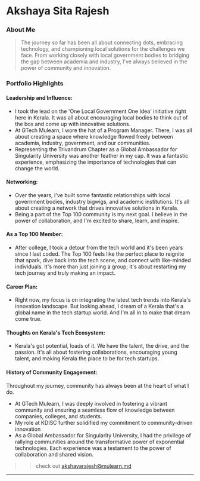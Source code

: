# Akshaya Sita Rajesh 

### About Me

> The journey so far has been all about connecting dots, embracing technology, and championing local solutions for the challenges we face. 
From working closely with local government bodies to bridging the gap between academia and industry, I've always believed in the power of community and innovation.


### Portfolio Highlights



#### Leadership and Influence:

- I took the lead on the 'One Local Government One Idea' initiative right here in Kerala. It was all about encouraging local bodies to think out of the box and come up with innovative solutions.
- At GTech Mulearn, I wore the hat of a Program Manager. There, I was all about creating a space where knowledge flowed freely between academia, industry, government, and our communities.
- Representing the Trivandrum Chapter as a Global Ambassador for Singularity University was another feather in my cap. It was a fantastic experience, emphasizing the importance of technologies that can change the world.

#### Networking: 

- Over the years, I've built some fantastic relationships with local government bodies, industry bigwigs, and academic institutions. It's all about creating a network that drives innovative solutions in Kerala.
- Being a part of the Top 100 community is my next goal. I believe in the power of collaboration, and I'm excited to share, learn, and inspire.

#### As a Top 100 Member:

- After college, I took a detour from the tech world and it's been years since I last coded. 
The Top 100 feels like the perfect place to reignite that spark, dive back into the tech scene, and connect with like-minded individuals. 
It's more than just joining a group; it's about restarting my tech journey and truly making an impact.

#### Career Plan: 

- Right now, my focus is on integrating the latest tech trends into Kerala's innovation landscape. 
But looking ahead, I dream of a Kerala that's a global name in the tech startup world. And I'm all in to make that dream come true.

#### Thoughts on Kerala's Tech Ecosystem: 

- Kerala's got potential, loads of it. We have the talent, the drive, and the passion. 
It's all about fostering collaborations, encouraging young talent, and making Kerala the place to be for tech startups.

#### History of Community Engagement:

Throughout my journey, community has always been at the heart of what I do. 
- At GTech Mulearn, I was deeply involved in fostering a vibrant community and ensuring a seamless flow of knowledge between companies, colleges, and students.
- My role at KDISC further solidified my commitment to community-driven innovation
- As a Global Ambassador for Singularity University, I had the privilege of rallying communities around the transformative power of exponential technologies.
Each experience was a testament to the power of collaboration and shared vision.



>> check out [akshayarajesh@mulearn.md](./profile/akshayarajesh@mulearn.md)

---
